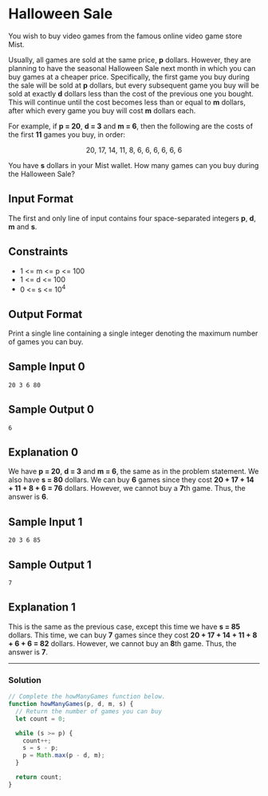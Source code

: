 # Halloween Sale

You wish to buy video games from the famous online video game store Mist.

Usually, all games are sold at the same price, **p** dollars. However, they are planning to have the seasonal Halloween Sale next month in which you can buy games at a cheaper price. Specifically, the first game you buy during the sale will be sold at **p** dollars, but every subsequent game you buy will be sold at exactly **d** dollars less than the cost of the previous one you bought. This will continue until the cost becomes less than or equal to **m** dollars, after which every game you buy will cost **m** dollars each.

For example, if **p = 20**, **d = 3** and **m = 6**, then the following are the costs of the first **11** games you buy, in order:

<center>20, 17, 14, 11, 8, 6, 6, 6, 6, 6, 6</center>

You have **s** dollars in your Mist wallet. How many games can you buy during the Halloween Sale?

## Input Format

The first and only line of input contains four space-separated integers **p**, **d**, **m** and **s**.

## Constraints

- 1 <= m <= p <= 100
- 1 <= d <= 100
- 0 <= s <= 10<sup>4</sup>

## Output Format

Print a single line containing a single integer denoting the maximum number of games you can buy.

## Sample Input 0

```
20 3 6 80
```

## Sample Output 0

```
6
```

## Explanation 0

We have **p = 20**, **d = 3** and **m = 6**, the same as in the problem statement. We also have **s = 80** dollars. We can buy **6** games since they cost **20 + 17 + 14 + 11 + 8 + 6 = 76** dollars. However, we cannot buy a **7**th game. Thus, the answer is **6**.

## Sample Input 1

```
20 3 6 85
```

## Sample Output 1

```
7
```

## Explanation 1

This is the same as the previous case, except this time we have **s = 85** dollars. This time, we can buy **7** games since they cost **20 + 17 + 14 + 11 + 8 + 6 + 6 = 82** dollars. However, we cannot buy an **8**th game. Thus, the answer is **7**.

---

### Solution

```javascript
// Complete the howManyGames function below.
function howManyGames(p, d, m, s) {
  // Return the number of games you can buy
  let count = 0;

  while (s >= p) {
    count++;
    s = s - p;
    p = Math.max(p - d, m);
  }

  return count;
}
```
